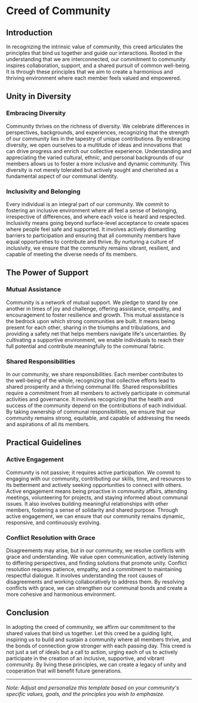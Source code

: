 # Creed of Community

## Introduction

In recognizing the intrinsic value of community, this creed articulates the principles that bind us together and guide our interactions. Rooted in the understanding that we are interconnected, our commitment to community inspires collaboration, support, and a shared pursuit of common well-being. It is through these principles that we aim to create a harmonious and thriving environment where each member feels valued and empowered.

## Unity in Diversity

### Embracing Diversity

Community thrives on the richness of diversity. We celebrate differences in perspectives, backgrounds, and experiences, recognizing that the strength of our community lies in the tapestry of unique contributions. By embracing diversity, we open ourselves to a multitude of ideas and innovations that can drive progress and enrich our collective experience. Understanding and appreciating the varied cultural, ethnic, and personal backgrounds of our members allows us to foster a more inclusive and dynamic community. This diversity is not merely tolerated but actively sought and cherished as a fundamental aspect of our communal identity.

### Inclusivity and Belonging

Every individual is an integral part of our community. We commit to fostering an inclusive environment where all feel a sense of belonging, irrespective of differences, and where each voice is heard and respected. Inclusivity means going beyond surface-level acceptance to create spaces where people feel safe and supported. It involves actively dismantling barriers to participation and ensuring that all community members have equal opportunities to contribute and thrive. By nurturing a culture of inclusivity, we ensure that the community remains vibrant, resilient, and capable of meeting the diverse needs of its members.

## The Power of Support

### Mutual Assistance

Community is a network of mutual support. We pledge to stand by one another in times of joy and challenge, offering assistance, empathy, and encouragement to foster resilience and growth. This mutual assistance is the bedrock upon which strong communities are built. It means being present for each other, sharing in the triumphs and tribulations, and providing a safety net that helps members navigate life's uncertainties. By cultivating a supportive environment, we enable individuals to reach their full potential and contribute meaningfully to the communal fabric.

### Shared Responsibilities

In our community, we share responsibilities. Each member contributes to the well-being of the whole, recognizing that collective efforts lead to shared prosperity and a thriving communal life. Shared responsibilities require a commitment from all members to actively participate in communal activities and governance. It involves recognizing that the health and success of the community depend on the contributions of each individual. By taking ownership of communal responsibilities, we ensure that our community remains strong, equitable, and capable of addressing the needs and aspirations of all its members.

## Practical Guidelines

### Active Engagement

Community is not passive; it requires active participation. We commit to engaging with our community, contributing our skills, time, and resources to its betterment and actively seeking opportunities to connect with others. Active engagement means being proactive in community affairs, attending meetings, volunteering for projects, and staying informed about communal issues. It also involves building meaningful relationships with other members, fostering a sense of solidarity and shared purpose. Through active engagement, we can ensure that our community remains dynamic, responsive, and continuously evolving.

### Conflict Resolution with Grace

Disagreements may arise, but in our community, we resolve conflicts with grace and understanding. We value open communication, actively listening to differing perspectives, and finding solutions that promote unity. Conflict resolution requires patience, empathy, and a commitment to maintaining respectful dialogue. It involves understanding the root causes of disagreements and working collaboratively to address them. By resolving conflicts with grace, we can strengthen our communal bonds and create a more cohesive and harmonious environment.

## Conclusion

In adopting the creed of community, we affirm our commitment to the shared values that bind us together. Let this creed be a guiding light, inspiring us to build and sustain a community where all members thrive, and the bonds of connection grow stronger with each passing day. This creed is not just a set of ideals but a call to action, urging each of us to actively participate in the creation of an inclusive, supportive, and vibrant community. By living these principles, we can create a legacy of unity and cooperation that will benefit future generations.

---
*Note: Adjust and personalize this template based on your community's specific values, goals, and the principles you wish to emphasize.*